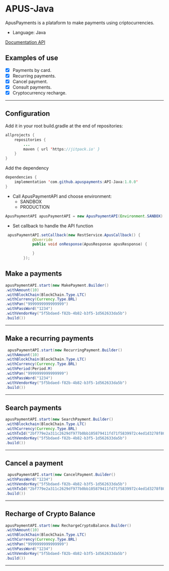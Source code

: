 # APUS-Java

ApusPayments is a plataform to make payments using criptocurrencies.

* Language: Java

[Documentation API](https://docs.apuspayments.com/)

## Examples of use

* [x] Payments by card.
* [x] Recurring payments.
* [x] Cancel payment.
* [x] Consult payments.
* [x] Cryptocurrency recharge.

<hr>

## Configuration

Add it in your root build.gradle at the end of repositories:

```java
allprojects {
    repositories {
        ...
        maven { url 'https://jitpack.io' }
    }
}
```

Add the dependency

```java
dependencies {
    implementation 'com.github.apuspayments:API-Java:1.0.0'
}
```

* Call ApusPaymentAPI and choose environment:
     * SANDBOX
     * PRODUCTION

```java
ApusPaymentAPI apusPaymentAPI = new ApusPaymentAPI(Environment.SANBOX)
```

* Set callback to handle the API function

```java
 apusPaymentAPI.setCallback(new RestService.ApusCallback() {
            @Override
            public void onResponse(ApusResponse apusResponse) {

            }
        });
```

## Make a payments

```java
apusPaymentAPI.start(new MakePayment.Builder()
.withAmount(10)
.withBlockChain(BlockChain.Type.LTC)
.withCurrency(Currency.Type.BRL)
.withPan("9999999999999999")
.withPassWord("1234")
.withVendorKey("5f5bdaed-f82b-4b82-b3f5-1d562633da5b")
.build())
```
<hr>

## Make a recurring payments

```java
 apusPaymentAPI.start(new RecurringPayment.Builder()
.withAmount(10)
.withBlockChain(BlockChain.Type.LTC)
.withCurrency(Currency.Type.BRL)
.withPeriod(Period.M)
.withPan("9999999999999999")
.withPassWord("1234")
.withVendorKey("5f5bdaed-f82b-4b82-b3f5-1d562633da5b")
.build())
```
<hr>

## Search payments

```java
apusPaymentAPI.start(new SearchPayment.Builder()
.withBlockchain(BlockChain.Type.LTC)
.withCurrency(Currency.Type.BRL)
.withTxId("2bf779e2a311c2629df977b0bb105879411fd71f5839972c4ed1d3278f80170f")
.withVendorKey("5f5bdaed-f82b-4b82-b3f5-1d562633da5b")
.build())
```
<hr>

## Cancel a payment

```java
 apusPaymentAPI.start(new CancelPayment.Builder()
.withPassWord("1234")
.withVendorKey("5f5bdaed-f82b-4b82-b3f5-1d562633da5b")
.withTxId("2bf779e2a311c2629df977b0bb105879411fd71f5839972c4ed1d3278f80170f")
.build())
```
<hr>

## Recharge of Crypto Balance

```java
apusPaymentAPI.start(new RechargeCryptoBalance.Builder()
.withAmount(10)
.withBlockChain(BlockChain.Type.LTC)
.withCurrency(Currency.Type.BRL)
.withPan("9999999999999999")
.withPassWord("1234")
.withVendorKey("5f5bdaed-f82b-4b82-b3f5-1d562633da5b")
.build())
```
<hr>

